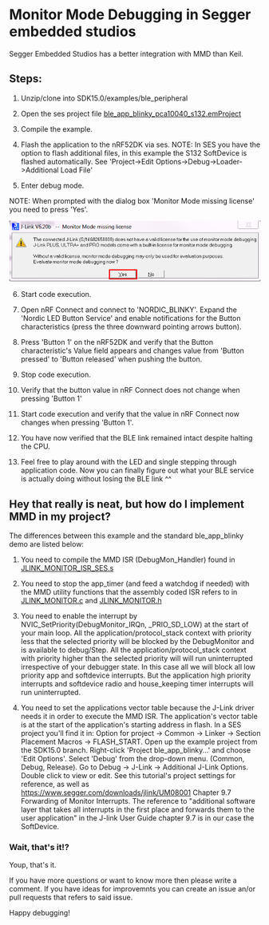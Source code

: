 # Monitor Mode Debugging in Segger embedded studios

Segger Embedded Studios has a better integration with MMD than Keil. 

## Steps:

1. Unzip/clone into SDK15.0/examples/ble_peripheral

2. Open the ses project file [ble_app_blinky_pca10040_s132.emProject](ble_app_blinky_pca10040_s132.emProject)

3. Compile the example.

4. Flash the application to the nRF52DK via ses.
NOTE: In SES you have the option to flash additional files, in this example the S132 SoftDevice is flashed automatically. See 'Project->Edit Options->Debug->Loader->Additional Load File'

5. Enter debug mode.

NOTE: When prompted with the dialog box 'Monitor Mode missing license' you need to press 'Yes'.

![JlinkPromptYes](../../../Documentation/Images/JLinkPromptYes.png " ")

6. Start code execution.

7. Open nRF Connect and connect to 'NORDIC_BLINKY'. Expand the 'Nordic LED Button Service' and enable notifications for the Button characteristics (press the three downward pointing arrows button).

8. Press 'Button 1' on the nRF52DK and verify that the Button characteristic's Value field appears and changes value from 'Button pressed' to 'Button released' when pushing the button.

9. Stop code execution.

10. Verify that the button value in nRF Connect does not change when pressing 'Button 1'

11. Start code execution and verify that the value in nRF Connect now changes when pressing 'Button 1'.

12. You have now verified that the BLE link remained intact despite halting the CPU.

13. Feel free to play around with the LED and single stepping through application code. Now you can finally figure out what your BLE service is actually doing without losing the BLE link ^^

## Hey that really is neat, but how do I implement MMD in my project?

The differences between this example and the standard ble_app_blinky demo are listed below:

1. You need to compile the MMD ISR (DebugMon_Handler) found in [JLINK_MONITOR_ISR_SES.s](../../../JLINK_MONITOR_ISR_SES.s)

2. You need to stop the app_timer (and feed a watchdog if needed) with the MMD utility functions that the assembly coded ISR refers to in [JLINK_MONITOR.c](../../../JLINK_MONITOR.c) and [JLINK_MONITOR.h](../../../JLINK_MONITOR.h)

3. You need to enable the interrupt by NVIC_SetPriority(DebugMonitor_IRQn, _PRIO_SD_LOW) at the start of your main loop. All the application/protocol_stack context with priority less that the selected priority will be blocked by the DebugMonitor and is available to debug/Step. All the application/protocol_stack context with priority higher than the selected priority will will run uninterrupted irrespective of your debugger state. In this case all we will block all low priority app and softdevice interrupts. But the application high priority interrupts and softdevice radio and house_keeping timer interrupts will run uninterrupted. 

4. You need to set the applications vector table because the J-Link driver needs it in order to execute the MMD ISR.
The application's vector table is at the start of the application's starting address in flash. In a SES project you'll find it in:
Option for project -> Common -> Linker -> Section Placement Macros -> FLASH_START.
Open up the example project from the SDK15.0 branch.
Right-click 'Project ble_app_blinky...' and choose 'Edit Options'.
Select 'Debug' from the drop-down menu. (Common, Debug, Release).
Go to Debug -> J-Link -> Additional J-Link Options. Double click to view or edit. 
See this tutorial's project settings for reference, as well as https://www.segger.com/downloads/jlink/UM08001 Chapter 9.7 Forwarding of Monitor Interrupts. The reference to "additional software layer that takes all interrupts in
the first place and forwards them to the user application" in the J-link User Guide chapter 9.7 is in our case the SoftDevice. 

### Wait, that's it!?

Youp, that's it.

If you have more questions or want to know more then please write a comment.
If you have ideas for improvemnts you can create an issue an/or pull requests that refers to said issue.

Happy debugging!
